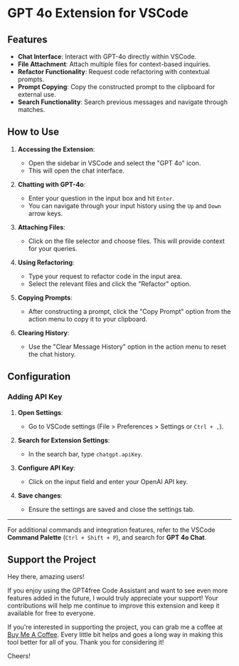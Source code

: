 # GPT 4o Extension for VSCode

## Features

- **Chat Interface**: Interact with GPT-4o directly within VSCode.
- **File Attachment**: Attach multiple files for context-based inquiries.
- **Refactor Functionality**: Request code refactoring with contextual prompts.
- **Prompt Copying**: Copy the constructed prompt to the clipboard for external use.
- **Search Functionality**: Search previous messages and navigate through matches.

## How to Use

1. **Accessing the Extension**: 
   - Open the sidebar in VSCode and select the "GPT 4o" icon.
   - This will open the chat interface.

2. **Chatting with GPT-4o**:
   - Enter your question in the input box and hit `Enter`.
   - You can navigate through your input history using the `Up` and `Down` arrow keys.

3. **Attaching Files**:
   - Click on the file selector and choose files. This will provide context for your queries.

4. **Using Refactoring**:
   - Type your request to refactor code in the input area.
   - Select the relevant files and click the "Refactor" option.

5. **Copying Prompts**:
   - After constructing a prompt, click the "Copy Prompt" option from the action menu to copy it to your clipboard.

6. **Clearing History**:
   - Use the "Clear Message History" option in the action menu to reset the chat history.

## Configuration

### Adding API Key

1. **Open Settings**:
   - Go to VSCode settings (File > Preferences > Settings or `Ctrl + ,`).
   
2. **Search for Extension Settings**:
   - In the search bar, type `chatgpt.apiKey`.

3. **Configure API Key**:
   - Click on the input field and enter your OpenAI API key.

4. **Save changes**:
   - Ensure the settings are saved and close the settings tab.

---

For additional commands and integration features, refer to the VSCode **Command Palette** (`Ctrl + Shift + P`), and search for **GPT 4o Chat**.

## Support the Project

Hey there, amazing users!

If you enjoy using the GPT4free Code Assistant and want to see even more features added in the future, I would truly appreciate your support! Your contributions will help me continue to improve this extension and keep it available for free to everyone.

If you're interested in supporting the project, you can grab me a coffee at [Buy Me A Coffee](https://buymeacoffee.com/sidjames). Every little bit helps and goes a long way in making this tool better for all of you. Thank you for considering it!

Cheers!
